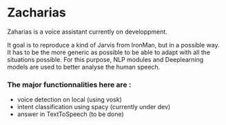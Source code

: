 # Zacharias

Zaharias is a voice assistant currently on developpment.

It goal is to reproduce a kind of Jarvis from IronMan, but in a possible way.
It has to be the more generic as possible to be able to adapt with all the situations possible. For this purpose, NLP modules and Deeplearning models are used to better analyse the human speech.

### The major functionnalities here are :
- voice detection on local (using vosk)
- intent classification using spacy (currently under dev)
- answer in TextToSpeech (to be done)
